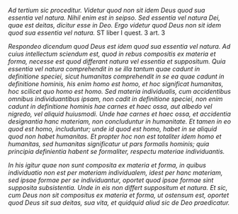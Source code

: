 

*Ad tertium sic proceditur. Videtur quod non sit idem Deus quod sua essentia vel natura. Nihil enim est in seipso. Sed essentia vel natura Dei, quae est deitas, dicitur esse in Deo. Ergo videtur quod Deus non sit idem quod sua essentia vel natura.*
ST liber I quest. 3 art. 3


*Respondeo dicendum quod Deus est idem quod sua essentia vel natura. Ad cuius intellectum sciendum est, quod in rebus compositis ex materia et forma, necesse est quod differant natura vel essentia et suppositum. Quia essentia vel natura comprehendit in se illa tantum quae cadunt in definitione speciei, sicut humanitas comprehendit in se ea quae cadunt in definitione hominis, his enim homo est homo, et hoc significat humanitas, hoc scilicet quo homo est homo. Sed materia individualis, cum accidentibus omnibus individuantibus ipsam, non cadit in definitione speciei, non enim cadunt in definitione hominis hae carnes et haec ossa, aut albedo vel nigredo, vel aliquid huiusmodi. Unde hae carnes et haec ossa, et accidentia designantia hanc materiam, non concluduntur in humanitate. Et tamen in eo quod est homo, includuntur; unde id quod est homo, habet in se aliquid quod non habet humanitas. Et propter hoc non est totaliter idem homo et humanitas, sed humanitas significatur ut pars formalis hominis; quia principia definientia habent se formaliter, respectu materiae individuantis.*

*In his igitur quae non sunt composita ex materia et forma, in quibus individuatio non est per materiam individualem, idest per hanc materiam, sed ipsae formae per se individuantur, oportet quod ipsae formae sint supposita subsistentia. Unde in eis non differt suppositum et natura. Et sic, cum Deus non sit compositus ex materia et forma, ut ostensum est, oportet quod Deus sit sua deitas, sua vita, et quidquid aliud sic de Deo praedicatur.*